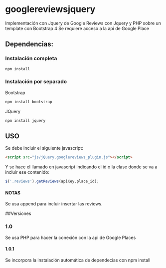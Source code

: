 # googlereviewsjquery

Implementación con Jquery de Google Reviews con Jquery y PHP sobre un template con Bootstrap 4
Se requiere acceso a la api de Google Place

## Dependencias:

### Instalación completa

```sh
npm install
```

### Instalación por separado

Bootstrap

```sh
npm install bootstrap
```

JQuery

```sh
npm install jquery
```

## USO

Se debe incluir el siguiente javascript: 

```html
<script src="js/jQuery.googlereviews_plugin.js"></script>
```

Y se hace el llamado en javascript indicando el id o la clase donde se va a incluir ese contenido:

```js
$('.reviews').getReviews(apiKey,place_id);
```


#### NOTAS

Se usa append para incluir insertar las reviews.


##Versiones

### 1.0

Se usa PHP para hacer la conexión con la api de Google Places

#### 1.0.1

Se incorpora la instalación automática de dependecias con npm install 
